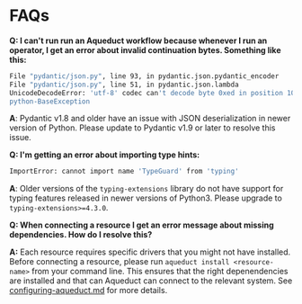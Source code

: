 # FAQs

**Q: I can't run run an Aqueduct workflow because whenever I run an operator, I get an error about invalid continuation bytes. Something like this:**

```bash
File "pydantic/json.py", line 93, in pydantic.json.pydantic_encoder
File "pydantic/json.py", line 51, in pydantic.json.lambda
UnicodeDecodeError: 'utf-8' codec can't decode byte 0xed in position 10: invalid continuation byte
python-BaseException
```

**A**: Pydantic v1.8 and older have an issue with JSON deserialization in newer version of Python. Please update to Pydantic v1.9 or later to resolve this issue.

**Q: I'm getting an error about importing type hints:**

```bash
ImportError: cannot import name 'TypeGuard' from 'typing' 
```

**A**: Older versions of the `typing-extensions` library do not have support for typing features released in newer versions of Python3. Please upgrade to `typing-extensions>=4.3.0`.

**Q: When connecting a resource I get an error message about missing dependencies. How do I resolve this?**

**A:** Each resource requires specific drivers that you might not have installed. Before connecting a resource, please run `aqueduct install <resource-name>` from your command line. This ensures that the right depenendencies are installed and that can Aqueduct can connect to the relevant system. See [configuring-aqueduct.md](installation-and-configuration/configuring-aqueduct.md "mention") for more details.
